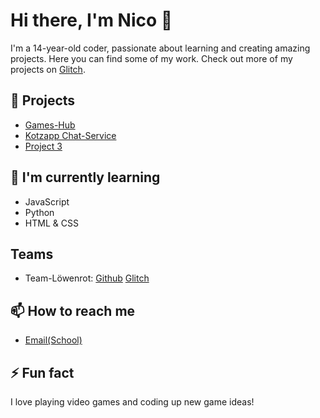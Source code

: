 # Hi there, I'm Nico 👋

I'm a 14-year-old coder, passionate about learning and creating amazing projects. Here you can find some of my work. Check out more of my projects on [Glitch](https://games-hub.glitch.me/).

## 🔭 Projects
- [Games-Hub](https://games-hub.glitch.com/)
- [Kotzapp Chat-Service](https://kotzapp.glitch.me)
- [Project 3](#)

## 🌱 I'm currently learning
- JavaScript
- Python
- HTML & CSS

## Teams 

- Team-Löwenrot:
    [Github]([https://kotzapp.glitch.me](https://github.com/orgs/Team-Loewenrot/))
    [Glitch](https://glitch.com/@team-loewenrot)

## 📫 How to reach me
- [Email(School)](mailto:nico.scholl@loewenrot.de)


## ⚡ Fun fact
I love playing video games and coding up new game ideas!
